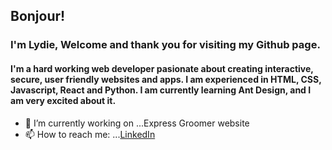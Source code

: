 ## Bonjour!

### I'm Lydie, Welcome and thank you for visiting my Github page. 

#### I'm a hard working web developer pasionate about creating interactive, secure, user friendly websites and apps. I am experienced in HTML, CSS, Javascript, React and Python. I am currently learning Ant Design, and I am very excited about it.

- 🔭 I’m currently working on ...Express Groomer website
- 📫 How to reach me: ...[LinkedIn](https://www.linkedin.com/in/lydiecherilus/)

